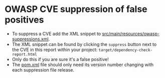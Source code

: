 # OWASP CVE suppression of false positives

- To suppress a CVE add the XML snippet to [src/main/resources/owasp-suppressions.xml](src/main/resources/owasp-suppressions.xml).
- The XML snippet can be found by clicking the `suppress` button next to the CVE in this report within your project: `target/dependency-check-report.html`
- Only do this if you are sure it's a false positive!
- The [pom.xml](pom.xml) file should only need its version number changing with each suppression file release.
